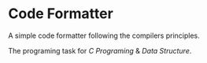 # Code Formatter

A simple code formatter following the compilers principles.

The programing task for *C Programing* & *Data Structure*.